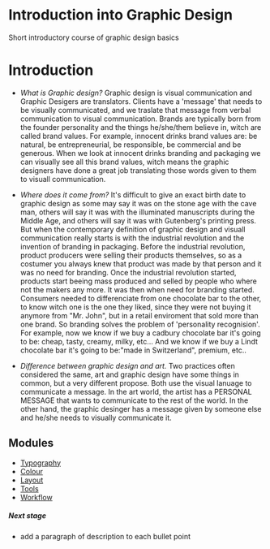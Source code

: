 Introduction into Graphic Design
================================

Short introductory course of graphic design basics


# Introduction
- *What is Graphic design?* Graphic design is visual communication and Graphic Desigers are translators. Clients have a 'message' that needs to be visually communicated, and we traslate that message from verbal communication to visual communication. Brands are typically born from the founder personality and the things he/she/them believe in, witch are called brand values. For example, innocent drinks brand values are: be natural, be entrepreneurial, be responsible, be commercial and be generous. When we look at innocent drinks branding and packaging we can visually see all this brand values, witch means the graphic designers have done a great job translating those words given to them to visuall communication. 

- *Where does it come from?* It's difficult to give an exact birth date to graphic design as some may say it was on the stone age with the cave man, others will say it was with the illuminated manuscripts during the Middle Age, and others will say it was with Gutenberg's printing press. But when the contemporary definition of graphic design and visuall communication really starts is with the industrial revolution and the invention of branding in packaging. Before the industrial revolution, product producers were selling their products themselves, so as a costumer you always knew that product was made by that person and it was no need for branding. Once the industrial revolution started, products start beeing mass produced and selled by people who where not the makers any more. It was then when need for branding started. Consumers needed to differenciate from one chocolate bar to the other, to know witch one is the one they liked, since they were not buying it anymore from "Mr. John", but in a retail enviroment that sold more than one brand. So branding solves the problem of 'personality recognision'. For example, now we know if we buy a cadbury chocolate bar it's going to be: cheap, tasty, creamy, milky, etc... And we know if we buy a Lindt chocolate bar it's going to be:"made in Switzerland", premium, etc.. 

- *Difference between graphic design and art.* Two practices often considered the same, art and graphic design have some things in common, but a very different propose. Both use the visual lanuage to communicate a message. In the art world, the artist has a PERSONAL MESSAGE that wants to communicate to the rest of the world. In the other hand, the graphic desinger has a message given by someone else and he/she needs to visually communicate it. 


## Modules

- [Typography](typography) 
- [Colour](colour)
- [Layout](layout)
- [Tools](tools)
- [Workflow](workflow)





##### Next stage
- add a paragraph of description to each bullet point





